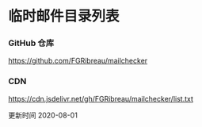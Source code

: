 ﻿# 临时邮件目录列表

### GitHub 仓库
https://github.com/FGRibreau/mailchecker

### CDN 
https://cdn.jsdelivr.net/gh/FGRibreau/mailchecker/list.txt

更新时间 2020-08-01